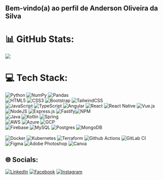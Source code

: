 ## Bem-vindo(a) ao perfil de Anderson Oliveira da Silva

# 📊 GitHub Stats:

![](https://github-readme-stats.vercel.app/api/top-langs/?username=AndersonOls&theme=gotham&hide_border=false&include_all_commits=false&count_private=true&layout=compact)

# 💻 Tech Stack:
![Python](https://img.shields.io/badge/python-3670A0?style=flat&logo=python&logoColor=ffdd54) ![NumPy](https://img.shields.io/badge/numpy-%23013243.svg?style=flat&logo=numpy&logoColor=white) ![Pandas](https://img.shields.io/badge/pandas-%23150458.svg?style=flat&logo=pandas&logoColor=white) <br>
![HTML5](https://img.shields.io/badge/html5-%23E34F26.svg?style=flat&logo=html5&logoColor=white) ![CSS3](https://img.shields.io/badge/css3-%231572B6.svg?style=flat&logo=css3&logoColor=white) ![Bootstrap](https://img.shields.io/badge/bootstrap-%23563D7C.svg?style=flat&logo=bootstrap&logoColor=white)  ![TailwindCSS](https://img.shields.io/badge/tailwindcss-%2338B2AC.svg?style=flat&logo=tailwind-css&logoColor=white) <br>
![JavaScript](https://img.shields.io/badge/javascript-%23323330.svg?style=flat&logo=javascript&logoColor=%23F7DF1E) 
![TypeScript](https://img.shields.io/badge/typescript-%23007ACC.svg?style=flat&logo=typescript&logoColor=white) ![Angular](https://img.shields.io/badge/angular-%23DD0031.svg?style=flat&logo=angular&logoColor=white) ![React](https://img.shields.io/badge/react-%2320232a.svg?style=flat&logo=react&logoColor=%2361DAFB) ![React Native](https://img.shields.io/badge/react_native-%2320232a.svg?style=flat&logo=react&logoColor=%2361DAFB) ![Vue.js](https://img.shields.io/badge/vuejs-%2335495e.svg?style=flat&logo=vuedotjs&logoColor=%234FC08D) <br>
![NodeJS](https://img.shields.io/badge/node.js-6DA55F?style=flat&logo=node.js&logoColor=white) ![Express.js](https://img.shields.io/badge/express.js-%23404d59.svg?style=flat&logo=express&logoColor=%2361DAFB) ![Fastify](https://img.shields.io/badge/Fastify-282828.svg?style=flat&logo=fastify&logoColor=white)![NPM](https://img.shields.io/badge/NPM-%23000000.svg?style=flat&logo=npm&logoColor=white) <br>
![Java](https://img.shields.io/badge/Java-%23FF9900.svg?style=flat&logo=openjdk&logoColor=white) ![Kotlin](https://img.shields.io/badge/Kotlin-0095D5.svg?style=flat&logo=kotlin&logoColor=white) ![Spring](https://img.shields.io/badge/spring-%2320232a.svg?style=flat&logo=spring) <br>
![AWS](https://img.shields.io/badge/AWS-%23FF9900.svg?style=flat&logo=amazon-aws&logoColor=white) ![Azure](https://img.shields.io/badge/azure-%230072C6.svg?style=flat&logo=azure-devops&logoColor=white) ![GCP](https://img.shields.io/badge/GCP-%231572B6.svg?style=flat&logo=google-cloud&logoColor=white) <br>
![Firebase](https://img.shields.io/badge/firebase-%23039BE5.svg?style=flat&logo=firebase) ![MySQL](https://img.shields.io/badge/mysql-%2300f.svg?style=flat&logo=mysql&logoColor=white) ![Postgres](https://img.shields.io/badge/postgres-%23316192.svg?style=flat&logo=postgresql&logoColor=white)  ![MongoDB](https://img.shields.io/badge/MongoDB-%234ea94b.svg?style=flat&logo=mongodb&logoColor=white) <br>	
![Docker](https://img.shields.io/badge/docker-0095D5.svg?style=flat&logo=docker&logoColor=white) ![Kubernetes](https://img.shields.io/badge/Kubernetes-0DB8E9.svg?style=flat&logo=kubernetes&logoColor=white) ![Terraform](https://img.shields.io/badge/Terraform-8542F3.svg?style=flat&logo=terraform&logoColor=white) ![Github Actions](https://img.shields.io/badge/Github%20Actions-212121.svg?style=flat&logo=githubactions&logoColor=white) ![GitLab CI](https://img.shields.io/badge/Gitlab%20CI-%23181717.svg?style=flat&logo=gitlab&logoColor=white)<br>
![Figma](https://img.shields.io/badge/figma-%23F24E1E.svg?style=flat&logo=figma&logoColor=white) ![Adobe Photoshop](https://img.shields.io/badge/adobephotoshop-%2331A8FF.svg?style=flat&logo=adobephotoshop&logoColor=white) ![Canva](https://img.shields.io/badge/Canva-%2300C4CC.svg?style=flat&logo=Canva&logoColor=white) 

## 🌐 Socials:
[![LinkedIn](https://img.shields.io/badge/LinkedIn-%230077B5.svg?logo=linkedin&logoColor=white)](https://linkedin.com/in/andersonodasilva) [![Facebook](https://img.shields.io/badge/Facebook-%231877F2.svg?logo=Facebook&logoColor=white)](https://facebook.com/anderson.silva.792) [![Instagram](https://img.shields.io/badge/Instagram-%23E4405F.svg?logo=Instagram&logoColor=white)](https://instagram.com/anderson.ols) 
